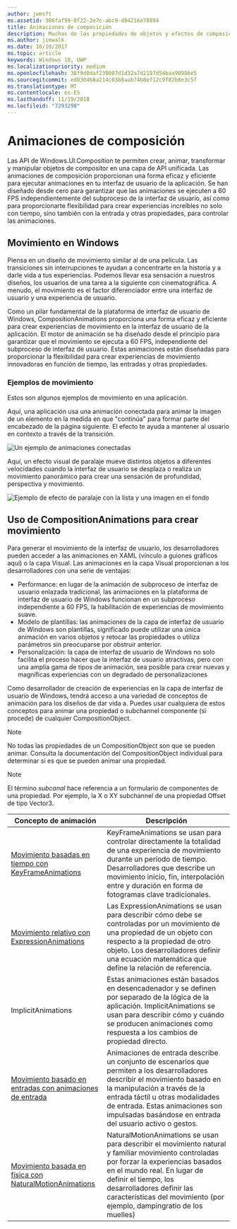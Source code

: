 ```yaml
---
author: jwmsft
ms.assetid: 386faf59-8f22-2e7c-abc9-d04216e78894
title: Animaciones de composición
description: Muchas de las propiedades de objetos y efectos de composición se pueden animar con animaciones de fotogramas y expresión clave, lo que permite a las propiedades de un elemento de la interfaz de usuario cambiar con el tiempo o según un cálculo concreto.
ms.author: jimwalk
ms.date: 10/10/2017
ms.topic: article
keywords: Windows 10, UWP
ms.localizationpriority: medium
ms.openlocfilehash: 38f9d0daf230007d1d32a7d2187d54baa90986e5
ms.sourcegitcommit: ed0304b8a214c03b8aab74b8ef12c9f82b8e3c5f
ms.translationtype: MT
ms.contentlocale: es-ES
ms.lasthandoff: 11/19/2018
ms.locfileid: "7293298"
---
```

# <a name="composition-animations"></a>Animaciones de composición

Las API de Windows.UI.Composition te permiten crear, animar, transformar y manipular objetos de compositor en una capa de API unificada. Las animaciones de composición proporcionan una forma eficaz y eficiente para ejecutar animaciones en tu interfaz de usuario de la aplicación. Se han diseñado desde cero para garantizar que las animaciones se ejecuten a 60 FPS independientemente del subproceso de la interfaz de usuario, así como para proporcionarte flexibilidad para crear experiencias increíbles no solo con tiempo, sino también con la entrada y otras propiedades, para controlar las animaciones.

## <a name="motion-in-windows"></a>Movimiento en Windows

Piensa en un diseño de movimiento similar al de una película. Las transiciones sin interrupciones te ayudan a concentrarte en la historia y a darle vida a tus experiencias. Podemos llevar esa sensación a nuestros diseños, los usuarios de una tarea a la siguiente con cinematográfica. A menudo, el movimiento es el factor diferenciador entre una interfaz de usuario y una experiencia de usuario.

Como un pilar fundamental de la plataforma de interfaz de usuario de Windows, CompositionAnimations proporciona una forma eficaz y eficiente para crear experiencias de movimiento en la interfaz de usuario de la aplicación. El motor de animación se ha diseñado desde el principio para garantizar que el movimiento se ejecuta a 60 FPS, independiente del subproceso de interfaz de usuario. Estas animaciones están diseñadas para proporcionar la flexibilidad para crear experiencias de movimiento innovadoras en función de tiempo, las entradas y otras propiedades.

### <a name="examples-of-motion"></a>Ejemplos de movimiento

Estos son algunos ejemplos de movimiento en una aplicación.

Aquí, una aplicación usa una animación conectada para animar la imagen de un elemento en la medida en que "continúa" para formar parte del encabezado de la página siguiente. El efecto te ayuda a mantener al usuario en contexto a través de la transición.

![Un ejemplo de animaciones conectadas](images/animation/connected-animation-example.gif)

Aquí, un efecto visual de paralaje mueve distintos objetos a diferentes velocidades cuando la interfaz de usuario se desplaza o realiza un movimiento panorámico para crear una sensación de profundidad, perspectiva y movimiento.

![Ejemplo de efecto de paralaje con la lista y una imagen en el fondo](images/animation/parallax-example.gif)

## <a name="using-compositionanimations-to-create-motion"></a>Uso de CompositionAnimations para crear movimiento

Para generar el movimiento de la interfaz de usuario, los desarrolladores pueden acceder a las animaciones en XAML (vínculo a guiones gráficos aquí) o la capa Visual. Las animaciones en la capa Visual proporcionan a los desarrolladores con una serie de ventajas:

- Performance: en lugar de la animación de subproceso de interfaz de usuario enlazada tradicional, las animaciones en la plataforma de interfaz de usuario de Windows funcionan en un subproceso independiente a 60 FPS, la habilitación de experiencias de movimiento suave.
- Modelo de plantillas: las animaciones de la capa de interfaz de usuario de Windows son plantillas, significado puede utilizar una única animación en varios objetos y retocar las propiedades o utiliza parámetros sin preocuparse por obstruir anterior.
- Personalización: la capa de interfaz de usuario de Windows no solo facilita el proceso hacer que la interfaz de usuario atractivas, pero con una amplia gama de tipos de animación, sea posible para crear nuevas y magníficas experiencias con un degradado de personalizaciones

Como desarrollador de creación de experiencias en la capa de interfaz de usuario de Windows, tendrá acceso a una variedad de conceptos de animación para los diseños de dar vida a. Puedes usar cualquiera de estos conceptos para animar una propiedad o subchannel componente (si procede) de cualquier CompositionObject.

> [!NOTE]
> No todas las propiedades de un CompositionObject son que se pueden animar. Consulta la documentación del CompositionObject individual para determinar si es que se pueden animar una propiedad.

> [!NOTE]
> El término _subcanal_ hace referencia a un formulario de componentes de una propiedad. Por ejemplo, la X o XY subchannel de una propiedad Offset de tipo Vector3.

| Concepto de animación | Descripción |
| ----------------- | ----------- |
| [Movimiento basadas en tiempo con KeyFrameAnimations](time-animations.md)  | KeyFrameAnimations se usan para controlar directamente la totalidad de una experiencia de movimiento durante un período de tiempo. Desarrolladores que describe un movimiento inicio, fin, interpolación entre y duración en forma de fotogramas clave tradicionales. |
| [Movimiento relativo con ExpressionAnimations](relation-animations.md)  | Las ExpressionAnimations se usan para describir cómo debe se controladas por un movimiento de una propiedad de un objeto con respecto a la propiedad de otro objeto. Los desarrolladores definir una ecuación matemática que define la relación de referencia. |
| ImplicitAnimations | Estas animaciones están basados en desencadenador y se definen por separado de la lógica de la aplicación. ImplicitAnimations se usan para describir cómo y cuándo se producen animaciones como respuesta a los cambios de propiedad directo. |
| [Movimiento basado en entradas con animaciones de entrada](input-driven-animations.md)  | Animaciones de entrada describe un conjunto de escenarios que permiten a los desarrolladores describir el movimiento basado en la manipulación a través de la entrada táctil u otras modalidades de entrada. Estas animaciones son impulsadas basándose en entrada del usuario activo o gestos. |
| [Movimiento basada en física con NaturalMotionAnimations](natural-animations.md)  | NaturalMotionAnimations se usan para describir el movimiento natural y familiar movimiento controladas por forzar la experiencias basados en el mundo real. En lugar de definir el tiempo, los desarrolladores definir las características del movimiento (por ejemplo, dampingratio de los muelles) |